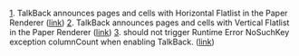 [1]. TalkBack announces pages and cells with Horizontal Flatlist in the Paper Renderer ([link][1])
[2]. TalkBack announces pages and cells with Vertical Flatlist in the Paper Renderer ([link][2])
[3]. <FlatList numColumns={undefined} /> should not trigger Runtime Error NoSuchKey exception columnCount when enabling TalkBack. ([link][3])

[1]: https://github.com/fabriziobertoglio1987/react-native-notes/issues/6#issuecomment-1050452894
[2]: https://github.com/fabriziobertoglio1987/react-native-notes/issues/6#issuecomment-1050462465
[3]: https://github.com/fabriziobertoglio1987/react-native-notes/issues/6#issuecomment-1032340879

